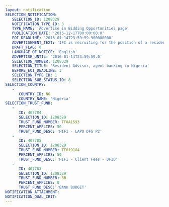 ```yaml
---
layout: notification
SELECTION_NOTIFICATION: 
   SELECTION_ID: 1208329
   NOTIFICATION_TYPE_ID: 3
   TYPE_NAME: 'Advertise in Bidding Opportunities page'
   PUBLICATION_DATE: '2015-12-17T00:00:00.0'
   EOI_DEADLINE: '2016-01-14T23:59:59.900000000'
   ADVERTISEMENT_TEXT: 'IFC is recruiting for the position of a resident advisor in agent banking to work with an IFC client in Nigeria. Candidates should be experienced in project management and piloting and rolling a network of agents. The resident advisor is expected to work for a period of 150 days over a twelve-month period, starting in Q1 2016 and will spend extended periods of time working within the institution either in Lagos or in Benin City.'
   DRAFT_FLAG: 0
   LANGUAGE_OF_NOTICE: 'English'
   ADVERTISE_UNTIL: '2016-01-14T23:59:59.0'
   SELECTION_NUMBER: 1208329
   SELECTION_TITLE: 'Resident Advisor, agent banking in Nigeria'
   BEFORE_EOI_DEADLINE: 3
   SELECTION_TYPE_ID: 1
   SELECTION_SUB_STATUS_ID: 8
SELECTION_COUNTRY: 
   - 
      COUNTRY_ID: NG
      COUNTRY_NAME: 'Nigeria'
SELECTION_TRUST_FUND: 
   - 
      ID: 407784
      SELECTION_ID: 1208329
      TRUST_FUND_NUMBER: TF0A1593
      PERCENT_APPLIES: 50
      TRUST_FUND_DESC: 'HIFI - LAPO DFS P2'
   - 
      ID: 407785
      SELECTION_ID: 1208329
      TRUST_FUND_NUMBER: TF019184
      PERCENT_APPLIES: 50
      TRUST_FUND_DESC: 'HIFI - Client Fees - DFID'
   - 
      ID: 407783
      SELECTION_ID: 1208329
      TRUST_FUND_NUMBER: BB
      PERCENT_APPLIES: 0
      TRUST_FUND_DESC: 'BANK BUDGET'
NOTIFICATION_ATTACHMENT: 
NOTIFICATION_QUAL_CRIT: 
---
```

